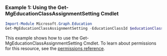 ### Example 1: Using the Get-MgEducationClassAssignmentSetting Cmdlet
```powershell
Import-Module Microsoft.Graph.Education
Get-MgEducationClassAssignmentSetting -EducationClassId $educationClassId
```
This example shows how to use the Get-MgEducationClassAssignmentSetting Cmdlet.
To learn about permissions for this resource, see the [permissions reference](/graph/permissions-reference).
